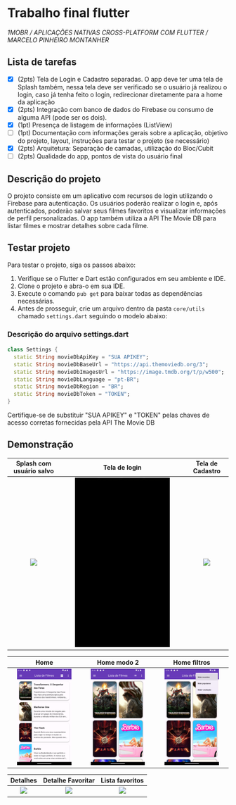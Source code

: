 # Trabalho final flutter

_1MOBR / APLICAÇÕES NATIVAS CROSS-PLATFORM COM FLUTTER / MARCELO PINHEIRO MONTANHER_

## Lista de tarefas

- [x] (2pts) Tela de Login e Cadastro separadas. O app deve ter uma tela de Splash também, nessa
  tela deve ser verificado se o usuário já realizou o login, caso já tenha feito o login,
  redirecionar diretamente para a home da aplicação
- [x] (2pts) Integração com banco de dados do Firebase ou consumo de alguma API (pode ser os dois).
- [x] (1pt) Presença de listagem de informações (ListView)
- [ ] (1pt) Documentação com informações gerais sobre a aplicação, objetivo do projeto, layout,
  instruções para testar o projeto (se necessário)
- [x] (2pts) Arquitetura: Separação de camadas, utilização do Bloc/Cubit
- [ ] (2pts) Qualidade do app, pontos de vista do usuário final

## Descrição do projeto

O projeto consiste em um aplicativo com recursos de login utilizando o Firebase para autenticação.
Os usuários poderão realizar o login e, após autenticados, poderão salvar seus filmes favoritos e
visualizar informações de perfil personalizadas. O app também utiliza a API The Movie DB para listar
filmes e mostrar detalhes sobre cada filme.

## Testar projeto

Para testar o projeto, siga os passos abaixo:

1. Verifique se o Flutter e Dart estão configurados em seu ambiente e IDE.
2. Clone o projeto e abra-o em sua IDE.
3. Execute o comando `pub get` para baixar todas as dependências necessárias.
4. Antes de prosseguir, crie um arquivo dentro da pasta `core/utils` chamado `settings.dart`
   seguindo o modelo abaixo:

### Descrição do arquivo settings.dart

```dart
class Settings {
  static String movieDbApiKey = "SUA APIKEY";
  static String movieDbBaseUrl = "https://api.themoviedb.org/3";
  static String movieDbImagesUrl = "https://image.tmdb.org/t/p/w500";
  static String movieDbLanguage = "pt-BR";
  static String movieDbRegion = "BR";
  static String movieDbToken = "TOKEN";
}
```

Certifique-se de substituir "SUA APIKEY" e "TOKEN" pelas chaves de acesso corretas fornecidas pela
API The Movie DB

## Demonstração

|       Splash com usuário salvo        |               Tela de login               |               Tela de Cadastro               |
|:-------------------------------------:|:-----------------------------------------:|:--------------------------------------------:|
| <img src="docs/Splash.gif" width=80%> | <img src="docs/tela-login.gif" width=80%> | <img src="docs/tela-cadastro.gif" width=80%> |

|                    Home                     |                 Home modo 2                  |                Home filtros                 |
|:-------------------------------------------:|:--------------------------------------------:|:-------------------------------------------:|
| <img src="docs/lista-filmes.png" width=80%> | <img src="docs/lista-filmes2.png" width=80%> | <img src="docs/home-filtro.webp" width=80%> |

|                Detalhes                 |          Detalhe Favoritar          |                Lista favoritos                 |
|:---------------------------------------:|:-----------------------------------:|:----------------------------------------------:|
| <img src="docs/detalhes.gif" width=80%> | <img src="docs/like.gif" width=80%> | <img src="docs/lista-favoritos.gif" width=80%> |